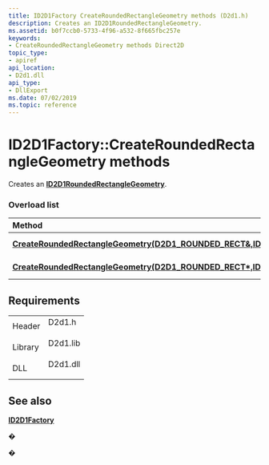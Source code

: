 ```yaml
---
title: ID2D1Factory CreateRoundedRectangleGeometry methods (D2d1.h)
description: Creates an ID2D1RoundedRectangleGeometry.
ms.assetid: b0f7ccb0-5733-4f96-a532-8f665fbc257e
keywords:
- CreateRoundedRectangleGeometry methods Direct2D
topic_type:
- apiref
api_location:
- D2d1.dll
api_type:
- DllExport
ms.date: 07/02/2019
ms.topic: reference
---
```


# ID2D1Factory::CreateRoundedRectangleGeometry methods

Creates an [**ID2D1RoundedRectangleGeometry**](/previous-versions/windows/desktop/legacy/dd371292(v=vs.85)).

### Overload list



| Method                                                                                                                                                                                                     | Description                                                                                    |
|:-----------------------------------------------------------------------------------------------------------------------------------------------------------------------------------------------------------|:-----------------------------------------------------------------------------------------------|
| [**CreateRoundedRectangleGeometry(D2D1\_ROUNDED\_RECT&,ID2D1RoundedRectangleGeometry\*\*)**](id2d1factory-createroundedrectanglegeometry-ref-d2d1-rounded-rect-ptr-ptr-https://msdn.microsoft.com/library/Dd371292(v=VS.85).aspx)  | Creates an [**ID2D1RoundedRectangleGeometry**](/previous-versions/windows/desktop/legacy/dd371292(v=vs.85)). <br/> |
| [**CreateRoundedRectangleGeometry(D2D1\_ROUNDED\_RECT\*,ID2D1RoundedRectangleGeometry\*\*)**](id2d1factory-createroundedrectanglegeometry-ptr-d2d1-rounded-rect-ptr-ptr-https://msdn.microsoft.com/library/Dd371292(v=VS.85).aspx) | Creates an [**ID2D1RoundedRectangleGeometry**](/previous-versions/windows/desktop/legacy/dd371292(v=vs.85)). <br/> |



## Requirements



|                    |                                                                                     |
|--------------------|-------------------------------------------------------------------------------------|
| Header<br/>  | <dl> <dt>D2d1.h</dt> </dl>   |
| Library<br/> | <dl> <dt>D2d1.lib</dt> </dl> |
| DLL<br/>     | <dl> <dt>D2d1.dll</dt> </dl> |



## See also

<dl> <dt>

[**ID2D1Factory**](/windows/win32/api/d2d1/nn-d2d1-id2d1factory)
</dt> </dl>

�

�